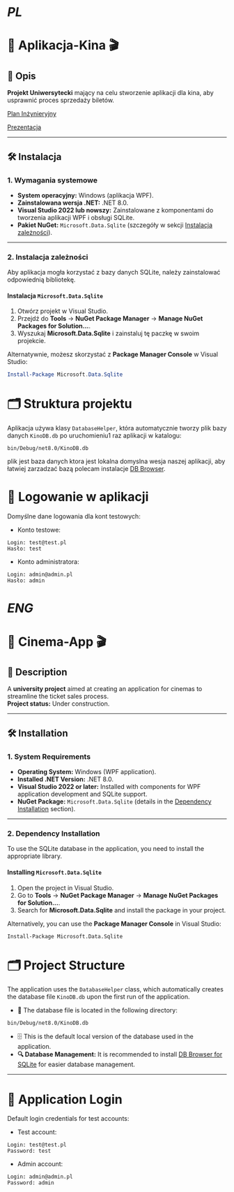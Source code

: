 # *PL*

# 🍿 Aplikacja-Kina 🎬

## 📄 Opis

**Projekt Uniwersytecki** mający na celu stworzenie aplikacji dla kina, aby usprawnić proces sprzedaży biletów.  

[Plan Inżynieryjny](https://docs.google.com/document/d/1pygJBoeeNCG1zv98azIWQqD3U0pOZEZQltmLeD2ybUw/edit?usp=sharing)

[Prezentacja](https://www.canva.com/design/DAGbJ5bLvho/Vph9NzE1OMoDjGWbOjMFpA/edit?utm_content=DAGbJ5bLvho&utm_campaign=designshare&utm_medium=link2&utm_source=sharebutton)


---

## 🛠️ Instalacja

### 1. Wymagania systemowe

- **System operacyjny:** Windows (aplikacja WPF).
- **Zainstalowana wersja .NET:** .NET 8.0.
- **Visual Studio 2022 lub nowszy:** Zainstalowane z komponentami do tworzenia aplikacji WPF i obsługi SQLite.
- **Pakiet NuGet:** `Microsoft.Data.Sqlite` (szczegóły w sekcji [Instalacja zależności](#2-instalacja-zależności)).

---

### 2. Instalacja zależności

Aby aplikacja mogła korzystać z bazy danych SQLite, należy zainstalować odpowiednią bibliotekę.

#### Instalacja `Microsoft.Data.Sqlite`

1. Otwórz projekt w Visual Studio.
2. Przejdź do **Tools** → **NuGet Package Manager** → **Manage NuGet Packages for Solution...**.
3. Wyszukaj **Microsoft.Data.Sqlite** i zainstaluj tę paczkę w swoim projekcie.

Alternatywnie, możesz skorzystać z **Package Manager Console** w Visual Studio:

```powershell
Install-Package Microsoft.Data.Sqlite
```

# 🗂️ Struktura projektu

Aplikacja używa klasy `DatabaseHelper`, która automatycznie tworzy plik bazy danych `KinoDB.db` po uruchomieniu1 raz aplikacji w katalogu:

```
bin/Debug/net8.0/KinoDB.db
```

plik jest baza danych ktora jest lokalna domyslna wesja naszej aplikacji, aby łatwiej zarzadzać bazą polecam instalacje [DB Browser](https://sqlitebrowser.org).

# 🔑 Logowanie w aplikacji

Domyślne dane logowania dla kont testowych:

- Konto testowe:
```
Login: test@test.pl
Hasło: test
```
- Konto administratora:
```
Login: admin@admin.pl
Hasło: admin
```



# *ENG*

# 🍿 Cinema-App 🎬

## 📄 Description

A **university project** aimed at creating an application for cinemas to streamline the ticket sales process.  
**Project status:** Under construction.

---

## 🛠️ Installation

### 1. System Requirements

- **Operating System:** Windows (WPF application).
- **Installed .NET Version:** .NET 8.0.
- **Visual Studio 2022 or later:** Installed with components for WPF application development and SQLite support.
- **NuGet Package:** `Microsoft.Data.Sqlite` (details in the [Dependency Installation](#2-dependency-installation) section).

---

### 2. Dependency Installation

To use the SQLite database in the application, you need to install the appropriate library.

#### Installing `Microsoft.Data.Sqlite`

1. Open the project in Visual Studio.
2. Go to **Tools** → **NuGet Package Manager** → **Manage NuGet Packages for Solution...**.
3. Search for **Microsoft.Data.Sqlite** and install the package in your project.

Alternatively, you can use the **Package Manager Console** in Visual Studio:

```
Install-Package Microsoft.Data.Sqlite
```

# 🗂️ Project Structure

The application uses the `DatabaseHelper` class, which automatically creates the database file `KinoDB.db` upon the first run of the application.  
- 📂 The database file is located in the following directory:
```
bin/Debug/net8.0/KinoDB.db
```

- 🗄️ This is the default local version of the database used in the application.  
- **🔍 Database Management:** It is recommended to install [DB Browser for SQLite](https://sqlitebrowser.org) for easier database management.

---

# 🔑 Application Login

Default login credentials for test accounts:

- Test account:
```
Login: test@test.pl
Password: test
```
- Admin account:
```
Login: admin@admin.pl
Password: admin
```



